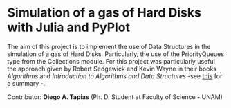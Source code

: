 Simulation of a gas of Hard Disks with Julia and PyPlot
============================================================================


The aim of this project is to implement the use of Data Structures in the simulation of a gas of Hard Disks. Particularly, the use of the PriorityQueues type from the Collections module. For this project was particularly useful the approach given by Robert Sedgewick and Kevin Wayne in their books *Algorithms* and *Introduction to Algorithms and Data Structures* -see [this](http://www.cs.princeton.edu/courses/archive/spr07/cos226/lectures/06PriorityQueues.pdf)
for a summary -.

Contributor: **Diego A. Tapias** (Ph. D. Student at Faculty of Science - UNAM)

